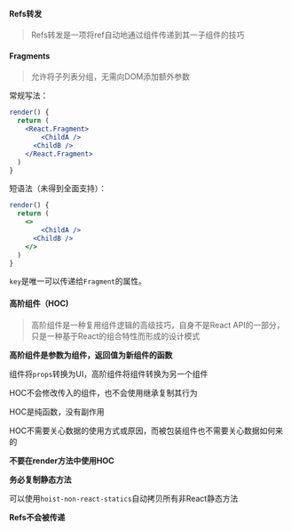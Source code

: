 

#### Refs转发

> Refs转发是一项将ref自动地通过组件传递到其一子组件的技巧



#### Fragments

> 允许将子列表分组，无需向DOM添加额外参数

常规写法：

```jsx
render() {
  return (
  	<React.Fragment>
    	<ChildA />
      <ChildB />
    </React.Fragment>
  )
}
```

短语法（未得到全面支持）：

```jsx
render() {
  return (
  	<>
    	<ChildA />
      <ChildB />
    </>
  )
}
```

`key`是唯一可以传递给`Fragment`的属性。



#### 高阶组件（HOC)

> 高阶组件是一种复用组件逻辑的高级技巧，自身不是React API的一部分，只是一种基于React的组合特性而形成的设计模式

**高阶组件是参数为组件，返回值为新组件的函数**

组件将`props`转换为UI，高阶组件将组件转换为另一个组件

HOC不会修改传入的组件，也不会使用继承复制其行为

HOC是纯函数，没有副作用

HOC不需要关心数据的使用方式或原因，而被包装组件也不需要关心数据如何来的

**不要在render方法中使用HOC**

**务必复制静态方法**

可以使用`hoist-non-react-statics`自动拷贝所有非React静态方法

**Refs不会被传递**



#### 